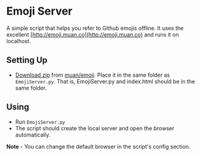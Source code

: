 # Emoji Server

A simple script that helps you refer to Github emojis offline. It uses the excellent [http://emoji.muan.co](http://emoji.muan.co) and runs it on localhost.


## Setting Up

* [Download zip](https://github.com/muan/emoji/archive/gh-pages.zip) from [muan/emoji](https://github.com/muan/emoji). Place it in the same folder as `EmojiServer.py`. That is, EmojiServer.py and index.html should be in the same folder.


## Using

* Run `EmojiServer.py`
* The script should create the local server and open the browser automatically.


**Note** - You can change the default browser in the script's config section.